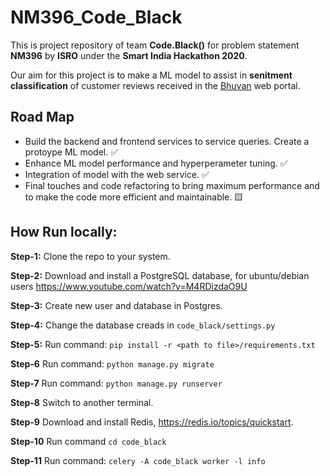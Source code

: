 # NM396_Code_Black
This is project repository of team __Code.Black()__ for problem statement __NM396__ by __ISRO__ under the __Smart India Hackathon 2020__. 

Our aim for this project is to make a ML model to assist in __senitment classification__ of customer reviews received in the [Bhuvan](https://bhuvan.nrsc.gov.in/bhuvan_links.php) web portal.

## Road Map
- Build the backend and frontend services to service queries. Create a protoype ML model. :white_check_mark:
- Enhance ML model performance and hyperperameter tuning. :white_check_mark:
- Integration of model with the web service. :white_check_mark:
- Final touches and code refactoring to bring maximum performance and to make the code more efficient and maintainable. :yellow_square:

## How Run locally:

**Step-1:** Clone the repo to your system.

**Step-2:** Download and install a PostgreSQL database, for ubuntu/debian users https://www.youtube.com/watch?v=M4RDizdaO9U  

**Step-3:** Create new user and database in Postgres.

**Step-4:** Change the database creads in `code_black/settings.py`

**Step-5:** Run command: `pip install -r <path to file>/requirements.txt`

**Step-6** Run command: `python manage.py migrate`

**Step-7** Run command: `python manage.py runserver`

**Step-8** Switch to another terminal.

**Step-9** Download and install Redis, https://redis.io/topics/quickstart.

**Step-10** Run command `cd code_black`

**Step-11** Run command: `celery -A code_black worker -l info`
